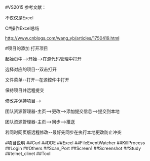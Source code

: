 #VS2015
参考文献：</p>
不仅仅是Excel</p>
C#操作Excel总结</p>
http://www.cnblogs.com/wang_yb/articles/1750419.html</p>

</p>
#项目的添加
打开项目</p>
起始页中-->开始-->在源代码管理中打开</p>
选择对应的项目--双击打开</p>    
文件菜单--打开--在源控件中打开</p>  
 
</p>
保持项目并远程提交</p>
修改并保持项目--></p>
团队资源管理器-主页-->更改-->添加提交信息-->提交到本地</p>
团队资源管理器-主页-->同步-->推送</p>    
若同时网页版远程修改--最好先同步在执行本地更改防止冲突</p>

</p>
#项目说明
##Curl
##DDE
##Excel
##FileEventWatcher
##KillProcess
##Login
##Others
##Scan_Port
##Screen1
##Screenshot
##Study
##telnet_clinet
##Tool









